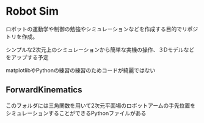 # Robot Sim
ロボットの運動学や制御の勉強やシミュレーションなどを作成する目的でリポジトリを作成。

シンプルな2次元上のシミュレーションから簡単な実機の操作、３Dモデルなどをアップする予定

matplotlibやPythonの練習の練習のためコードが綺麗ではない

## ForwardKinematics
このフォルダには三角関数を用いて2次元平面場のロボットアームの手先位置をシミュレーションすることができるPythonファイルがある